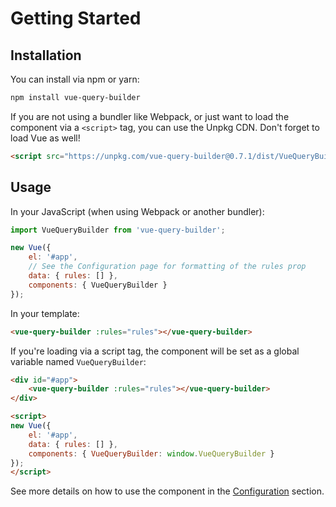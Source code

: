 # Getting Started

## Installation

You can install via npm or yarn:

```sh
npm install vue-query-builder
```

If you are not using a bundler like Webpack, or just want to load the component via a `<script>` tag, you can use the Unpkg CDN. Don't forget to load Vue as well!

```html
<script src="https://unpkg.com/vue-query-builder@0.7.1/dist/VueQueryBuilder.umd.min.js"></script>
```

## Usage

In your JavaScript (when using Webpack or another bundler):

```js
import VueQueryBuilder from 'vue-query-builder';

new Vue({
    el: '#app',
    // See the Configuration page for formatting of the rules prop
    data: { rules: [] },
    components: { VueQueryBuilder }
});
```

In your template:

```html
<vue-query-builder :rules="rules"></vue-query-builder>
```

If you're loading via a script tag, the component will be set as a global variable named `VueQueryBuilder`:

```html
<div id="#app">
    <vue-query-builder :rules="rules"></vue-query-builder>
</div>

<script>
new Vue({
    el: '#app',
    data: { rules: [] },
    components: { VueQueryBuilder: window.VueQueryBuilder }
});
</script>
```

See more details on how to use the component in the [Configuration](configuration.md) section.